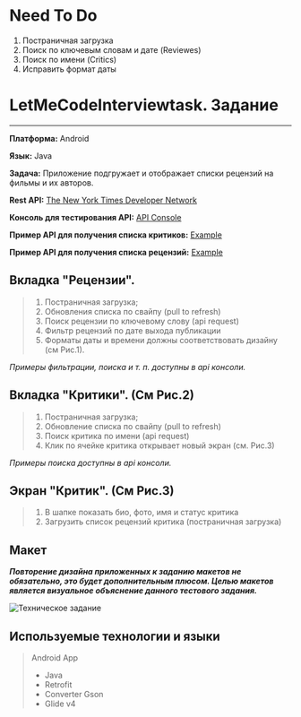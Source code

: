 # Need To Do
1. Постраничная загрузка
2. Поиск по ключевым словам и дате (Reviewes)
3. Поиск по имени (Critics)
4. Исправить формат даты

# LetMeCodeInterviewtask. Задание
***
**Платформа:** Android

**Язык:** Java

**Задача:** Приложение подгружает и отображает списки рецензий на фильмы и их авторов.

**Rest API:**
[The New York Times Developer Network](https://developer.nytimes.com/)

**Консоль для тестирования API:**
[API Console](https://developer.nytimes.com/movie_reviews_v2.json#/Console/GET/reviews/%7Bresource-type%7D.json)

**Пример API для получения списка критиков:**
[Example](https://api.nytimes.com/svc/movies/v2/critics/all.json?api-key=99dba655b7e54a89a90b8dfd613b2ac3)

**Пример API для получения списка рецензий:**
[Example](https://api.nytimes.com/svc/movies/v2/reviews/search.json?api-key=99dba655b7e54a89a90b8dfd613b2ac3)


## Вкладка "Рецензии". 
>1.	Постраничная загрузка;
>2.	Обновления списка по свайпу (pull to refresh)
>3.	Поиск рецензии по ключевому слову (api request)
>4.	Фильтр рецензий по дате выхода публикации
>5.	Форматы даты и времени должны соответствовать дизайну (см Рис.1).

_Примеры фильтрации, поиска и т. п. доступны в api консоли._

## Вкладка "Критики". (См Рис.2)
>1.	Постраничная загрузка;
>2.	Обновление списка по свайпу (pull to refresh)
>3.	Поиск критика по имени (api request)
>4.	Клик по ячейке критика открывает новый экран (см. Рис.3)

_Примеры поиска доступны в api консоли._


## Экран "Критик". (См Рис.3)
>1.	В шапке показать био, фото, имя и статус критика
>2.	Загрузить список рецензий критика (постраничная загрузка)

## Макет
***Повторение дизайна приложенных к заданию макетов не обязательно, это будет дополнительным плюсом. Целью макетов является визуальное объяснение данного тестового задания.***

![Техническое задание](http://protasov-dev.ru/img_for_github/tz.jpg)

## Используемые технологии и языки

> Android App
>
> * Java
> * Retrofit
> * Converter Gson
> * Glide v4


